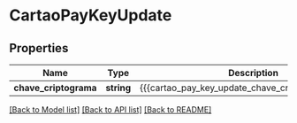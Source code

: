 # CartaoPayKeyUpdate

## Properties
Name | Type | Description | Notes
------------ | ------------- | ------------- | -------------
**chave_criptograma** | **string** | {{{cartao_pay_key_update_chave_criptograma_value}}} | 

[[Back to Model list]](../README.md#documentation-for-models) [[Back to API list]](../README.md#documentation-for-api-endpoints) [[Back to README]](../README.md)


